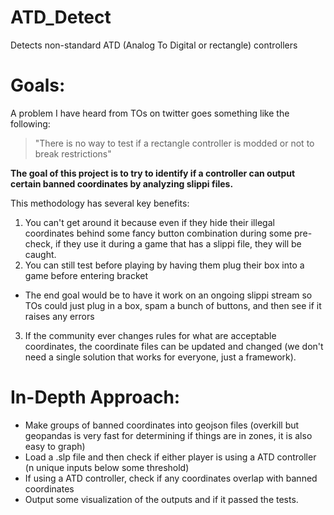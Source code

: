 # ATD_Detect
Detects non-standard ATD (Analog To Digital or rectangle) controllers

# Goals:
A problem I have heard from TOs on twitter goes something like the following:

> "There is no way to test if a rectangle controller is modded or not to break restrictions"

**The goal of this project is to try to identify if a controller can output certain banned coordinates by analyzing slippi files.**

This methodology has several key benefits:
1. You can't get around it because even if they hide their illegal coordinates behind some fancy button combination during some pre-check, if they use it during a game that has a slippi file, they will be caught.
2. You can still test before playing by having them plug their box into a game before entering bracket
  - The end goal would be to have it work on an ongoing slippi stream so TOs could just plug in a box, spam a bunch of buttons, and then see if it raises any errors
3. If the community ever changes rules for what are acceptable coordinates, the coordinate files can be updated and changed (we don't need a single solution that works for everyone, just a framework).

# In-Depth Approach:
- Make groups of banned coordinates into geojson files (overkill but geopandas is very fast for determining if things are in zones, it is also easy to graph)
- Load a .slp file and then check if either player is using a ATD controller (n unique inputs below some threshold)
- If using a ATD controller, check if any coordinates overlap with banned coordinates
- Output some visualization of the outputs and if it passed the tests.